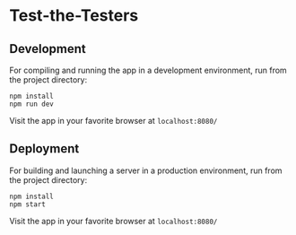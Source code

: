 # Test-the-Testers

## Development
For compiling and running the app in a development environment, run from the project directory:
```
npm install
npm run dev
```
Visit the app in your favorite browser at `localhost:8080/`

## Deployment
For building and launching a server in a production environment, run from the project directory:  

```
npm install
npm start
```
Visit the app in your favorite browser at `localhost:8080/`
